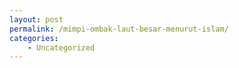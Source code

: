 ```yaml
---
layout: post
permalink: /mimpi-ombak-laut-besar-menurut-islam/
categories:
    - Uncategorized
---
```


